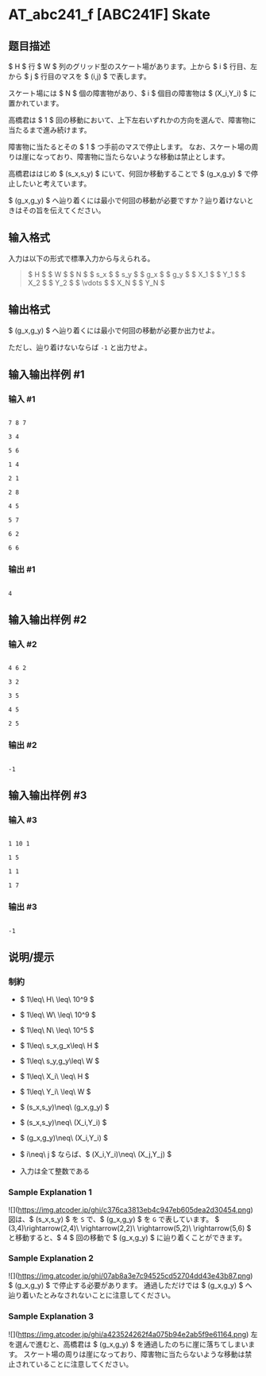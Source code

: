 # AT_abc241_f [ABC241F] Skate

## 题目描述

[problemUrl]: https://atcoder.jp/contests/abc241/tasks/abc241_f

$ H $ 行 $ W $ 列のグリッド型のスケート場があります。上から $ i $ 行目、左から $ j $ 行目のマスを $ (i,j) $ で表します。

スケート場には $ N $ 個の障害物があり、$ i $ 個目の障害物は $ (X_i,Y_i) $ に置かれています。

高橋君は $ 1 $ 回の移動において、上下左右いずれかの方向を選んで、障害物に当たるまで進み続けます。  
 障害物に当たるとその $ 1 $ つ手前のマスで停止します。 なお、スケート場の周りは崖になっており、障害物に当たらないような移動は禁止とします。

高橋君ははじめ $ (s_x,s_y) $ にいて、何回か移動することで $ (g_x,g_y) $ で停止したいと考えています。

$ (g_x,g_y) $ へ辿り着くには最小で何回の移動が必要ですか？辿り着けないときはその旨を伝えてください。

## 输入格式

入力は以下の形式で標準入力から与えられる。

> $ H $ $ W $ $ N $ $ s_x $ $ s_y $ $ g_x $ $ g_y $ $ X_1 $ $ Y_1 $ $ X_2 $ $ Y_2 $ $ \vdots $ $ X_N $ $ Y_N $

## 输出格式

$ (g_x,g_y) $ へ辿り着くには最小で何回の移動が必要か出力せよ。  
 ただし、辿り着けないならば `-1` と出力せよ。

## 输入输出样例 #1

### 输入 #1

```
7 8 7
3 4
5 6
1 4
2 1
2 8
4 5
5 7
6 2
6 6
```

### 输出 #1

```
4
```

## 输入输出样例 #2

### 输入 #2

```
4 6 2
3 2
3 5
4 5
2 5
```

### 输出 #2

```
-1
```

## 输入输出样例 #3

### 输入 #3

```
1 10 1
1 5
1 1
1 7
```

### 输出 #3

```
-1
```

## 说明/提示

### 制約

- $ 1\leq\ H\ \leq\ 10^9 $
- $ 1\leq\ W\ \leq\ 10^9 $
- $ 1\leq\ N\ \leq\ 10^5 $
- $ 1\leq\ s_x,g_x\leq\ H $
- $ 1\leq\ s_y,g_y\leq\ W $
- $ 1\leq\ X_i\ \leq\ H $
- $ 1\leq\ Y_i\ \leq\ W $
- $ (s_x,s_y)\neq\ (g_x,g_y) $
- $ (s_x,s_y)\neq\ (X_i,Y_i) $
- $ (g_x,g_y)\neq\ (X_i,Y_i) $
- $ i\neq\ j $ ならば、$ (X_i,Y_i)\neq\ (X_j,Y_j) $
- 入力は全て整数である

### Sample Explanation 1

!\[\](https://img.atcoder.jp/ghi/c376ca3813eb4c947eb605dea2d30454.png) 図は、$ (s_x,s_y) $ を `S` で、$ (g_x,g_y) $ を `G` で表しています。 $ (3,4)\rightarrow(2,4)\ \rightarrow(2,2)\ \rightarrow(5,2)\ \rightarrow(5,6) $ と移動すると、$ 4 $ 回の移動で $ (g_x,g_y) $ に辿り着くことができます。

### Sample Explanation 2

!\[\](https://img.atcoder.jp/ghi/07ab8a3e7c94525cd52704dd43e43b87.png) $ (g_x,g_y) $ で停止する必要があります。 通過しただけでは $ (g_x,g_y) $ へ辿り着いたとみなされないことに注意してください。

### Sample Explanation 3

!\[\](https://img.atcoder.jp/ghi/a423524262f4a075b94e2ab5f9e61164.png) 左を選んで進むと、高橋君は $ (g_x,g_y) $ を通過したのちに崖に落ちてしまいます。 スケート場の周りは崖になっており、障害物に当たらないような移動は禁止されていることに注意してください。